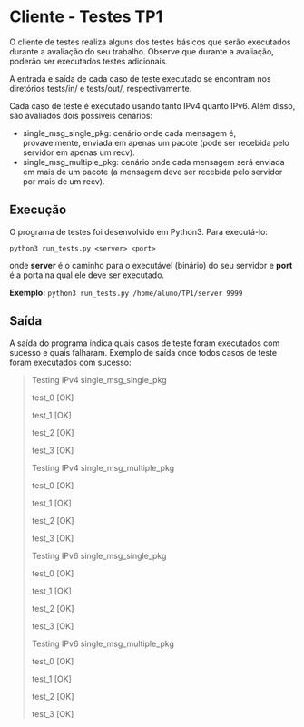 # Cliente - Testes TP1

O cliente de testes realiza alguns dos testes básicos que serão executados durante a avaliação do seu trabalho. Observe que durante a avaliação, poderão ser executados testes adicionais.

A entrada e saída de cada caso de teste executado se encontram nos diretórios tests/in/ e tests/out/, respectivamente.

Cada caso de teste é executado usando tanto IPv4 quanto IPv6. Além disso, são avaliados dois possíveis cenários:

- single_msg_single_pkg: cenário onde cada mensagem é, provavelmente, enviada em apenas um pacote (pode ser recebida pelo servidor em apenas um recv).
- single_msg_multiple_pkg: cenário onde cada mensagem será enviada em mais de um pacote (a mensagem deve ser recebida pelo servidor por mais de um recv).

## Execução

O programa de testes foi desenvolvido em Python3. Para executá-lo:

`python3 run_tests.py <server> <port>`

onde **server** é o caminho para o executável (binário) do seu servidor e **port** é a porta na qual ele deve ser executado.

**Exemplo:**
`python3 run_tests.py /home/aluno/TP1/server 9999`

## Saída

A saída do programa indica quais casos de teste foram executados com sucesso e quais falharam. Exemplo de saída onde todos casos de teste foram executados com sucesso:

>Testing IPv4 single_msg_single_pkg
>
>test_0	[OK]
>
>test_1	[OK]
>
>test_2	[OK]
>
>test_3	[OK]
>
>Testing IPv4 single_msg_multiple_pkg
>
>test_0	[OK]
>
>test_1	[OK]
>
>test_2	[OK]
>
>test_3	[OK]
>
>Testing IPv6 single_msg_single_pkg
>
>test_0	[OK]
>
>test_1	[OK]
>
>test_2	[OK]
>
>test_3	[OK]
>
>Testing IPv6 single_msg_multiple_pkg
>
>test_0	[OK]
>
>test_1	[OK]
>
>test_2	[OK]
>
>test_3	[OK]
